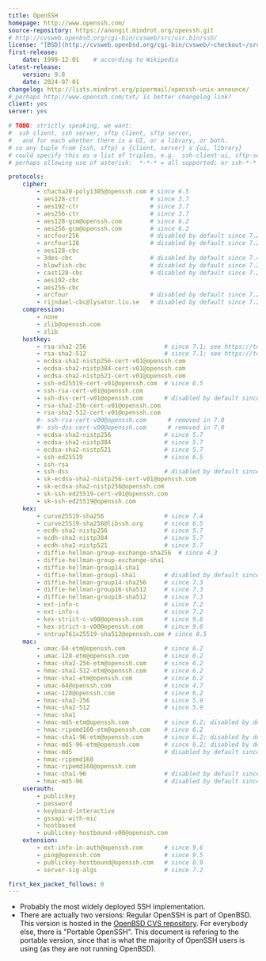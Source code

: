 ```yaml
---
title: OpenSSH
homepage: http://www.openssh.com/
source-repository: https://anongit.mindrot.org/openssh.git
# http://cvsweb.openbsd.org/cgi-bin/cvsweb/src/usr.bin/ssh/
license: "[BSD](http://cvsweb.openbsd.org/cgi-bin/cvsweb/~checkout~/src/usr.bin/ssh/LICENCE)"
first-release:
    date: 1999-12-01    # according to Wikipedia
latest-release:
    version: 9.8
    date: 2024-07-01
changelog: http://lists.mindrot.org/pipermail/openssh-unix-announce/
# perhaps http://www.openssh.com/txt/ is better changelog link?
client: yes
server: yes

# TODO: strictly speaking, we want:
#  ssh client, ssh server, sftp client, sftp server,
#   and for each whether there is a UI, or a library, or both.
# so any tuple from {ssh, sftp} x {client, server} x {ui, library}
# could specify this as a list of triples, e.g.  ssh-client-ui, sftp-server-library
# perhaps allowing use of asterisk:  *-*-* = all supported; or ssh-*-* for all ssh variants supported, etc.

protocols:
    cipher:
        - chacha20-poly1305@openssh.com # since 6.5
        - aes128-ctr                    # since 3.7
        - aes192-ctr                    # since 3.7
        - aes256-ctr                    # since 3.7
        - aes128-gcm@openssh.com        # since 6.2
        - aes256-gcm@openssh.com        # since 6.2
        - arcfour256                    # disabled by default since 7.2
        - arcfour128                    # disabled by default since 7.2
        - aes128-cbc
        - 3des-cbc                      # disabled by default since 7.4
        - blowfish-cbc                  # disabled by default since 7.2
        - cast128-cbc                   # disabled by default since 7.2
        - aes192-cbc
        - aes256-cbc
        - arcfour                       # disabled by default since 7.2
        - rijndael-cbc@lysator.liu.se   # disabled by default since 7.2
    compression:
        - none
        - zlib@openssh.com
        - zlib
    hostkey:
        - rsa-sha2-256                      # since 7.1; see https://tools.ietf.org/html/draft-rsa-dsa-sha2-256-03
        - rsa-sha2-512                      # since 7.1; see https://tools.ietf.org/html/draft-rsa-dsa-sha2-256-03
        - ecdsa-sha2-nistp256-cert-v01@openssh.com
        - ecdsa-sha2-nistp384-cert-v01@openssh.com
        - ecdsa-sha2-nistp521-cert-v01@openssh.com
        - ssh-ed25519-cert-v01@openssh.com  # since 6.5
        - ssh-rsa-cert-v01@openssh.com
        - ssh-dss-cert-v01@openssh.com      # disabled by default since 7.0
        - rsa-sha2-256-cert-v01@openssh.com
        - rsa-sha2-512-cert-v01@openssh.com
        #- ssh-rsa-cert-v00@openssh.com      # removed in 7.0
        #- ssh-dss-cert-v00@openssh.com      # removed in 7.0
        - ecdsa-sha2-nistp256               # since 5.7
        - ecdsa-sha2-nistp384               # since 5.7
        - ecdsa-sha2-nistp521               # since 5.7
        - ssh-ed25519                       # since 6.5
        - ssh-rsa
        - ssh-dss                           # disabled by default since 7.0
        - sk-ecdsa-sha2-nistp256-cert-v01@openssh.com
        - sk-ecdsa-sha2-nistp256@openssh.com
        - sk-ssh-ed25519-cert-v01@openssh.com
        - sk-ssh-ed25519@openssh.com
    kex:
        - curve25519-sha256                 # since 7.4
        - curve25519-sha256@libssh.org      # since 6.5
        - ecdh-sha2-nistp256                # since 5.7
        - ecdh-sha2-nistp384                # since 5.7
        - ecdh-sha2-nistp521                # since 5.7
        - diffie-hellman-group-exchange-sha256  # since 4.3
        - diffie-hellman-group-exchange-sha1
        - diffie-hellman-group14-sha1
        - diffie-hellman-group1-sha1        # disabled by default since 7.0; susceptible to logjam
        - diffie-hellman-group14-sha256     # since 7.3
        - diffie-hellman-group16-sha512     # since 7.3
        - diffie-hellman-group18-sha512     # since 7.3
        - ext-info-c                        # since 7.2
        - ext-info-s                        # since 7.2
        - kex-strict-c-v00@openssh.com      # since 9.6
        - kex-strict-s-v00@openssh.com      # since 9.6
        - sntrup761x25519-sha512@openssh.com # since 8.5
    mac:
        - umac-64-etm@openssh.com           # since 6.2
        - umac-128-etm@openssh.com          # since 6.2
        - hmac-sha2-256-etm@openssh.com     # since 6.2
        - hmac-sha2-512-etm@openssh.com     # since 6.2
        - hmac-sha1-etm@openssh.com         # since 6.2
        - umac-64@openssh.com               # since 4.7
        - umac-128@openssh.com              # since 6.2
        - hmac-sha2-256                     # since 5.9
        - hmac-sha2-512                     # since 5.9
        - hmac-sha1
        - hmac-md5-etm@openssh.com          # since 6.2; disabled by default since 7.2
        - hmac-ripemd160-etm@openssh.com    # since 6.2
        - hmac-sha1-96-etm@openssh.com      # since 6.2; disabled by default since 7.2
        - hmac-md5-96-etm@openssh.com       # since 6.2; disabled by default since 7.2
        - hmac-md5                          # disabled by default since 7.2
        - hmac-ripemd160
        - hmac-ripemd160@openssh.com
        - hmac-sha1-96                      # disabled by default since 7.2
        - hmac-md5-96                       # disabled by default since 7.2
    userauth:
        - publickey
        - password
        - keyboard-interactive
        - gssapi-with-mic
        - hostbased
        - publickey-hostbound-v00@openssh.com
    extension:
        - ext-info-in-auth@openssh.com      # since 9.6
        - ping@openssh.com                  # since 9.5
        - publickey-hostbound@openssh.com   # since 8.9
        - server-sig-algs                   # since 7.2

first_kex_packet_follows: 0
---
```

* Probably the most widely deployed SSH implementation.
* There are actually two versions: Regular OpenSSH is part of OpenBSD.
  This version is hosted in the [OpenBSD CVS repository](http://cvsweb.openbsd.org/cgi-bin/cvsweb/src/usr.bin/ssh/).
  For everybody else, there is "Portable OpenSSH". This document is
  refering to the portable version, since that is what the majority
  of OpenSSH users is using (as they are not running OpenBSD).

